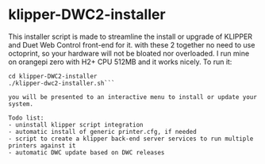 # klipper-DWC2-installer
This installer script is made to streamline the install or upgrade of KLIPPER and Duet Web Control front-end for it.
with these 2 together no need to use octoprint, so your hardware will not be bloated nor overloaded.
I run mine on orangepi zero with H2+ CPU 512MB and it works nicely.
To run it:
```git clone https://github.com/manu7irl/klipper-DWC2-installer
cd klipper-DWC2-installer
./klipper-dwc2-installer.sh```

you will be presented to an interactive menu to install or update your system.

Todo list:
- uninstall klipper script integration
- automatic install of generic printer.cfg, if needed
- script to create a klipper back-end server services to run multiple printers against it
- automatic DWC update based on DWC releases


